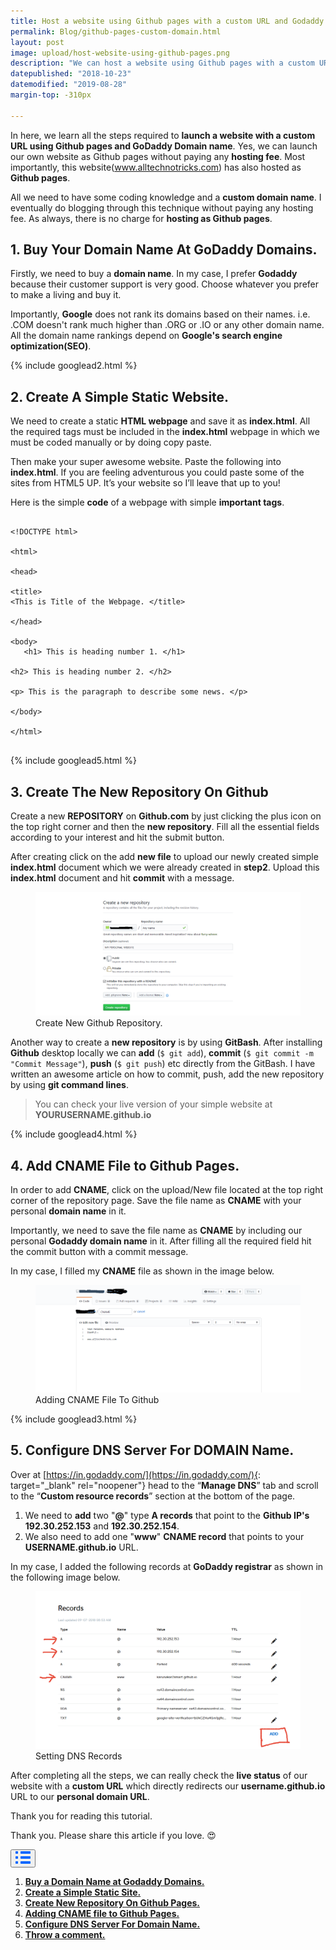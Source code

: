 ```yaml
---
title: Host a website using Github pages with a custom URL and Godaddy Domain.
permalink: Blog/github-pages-custom-domain.html
layout: post
image: upload/host-website-using-github-pages.png
description: "We can host a website using Github pages with a custom URL and a personal domain name. We will learn more about adding CNAME file, creating a new repository on Github, configuring DNS for Domain name and finally checking the live status of our website with custom URL."
datepublished: "2018-10-23"
datemodified: "2019-08-28"
margin-top: -310px

---
```


In here, we learn all the steps required to **launch a website with a custom URL using Github pages and GoDaddy Domain name**. Yes, we can launch our own website as Github pages without paying any **hosting fee**. Most importantly, this website(<a href="https://www.alltechnotricks.com/" target="_blank" rel="noopener">www.alltechnotricks.com</a>) has also hosted as **Github pages**.

All we need to have some coding knowledge and a **custom domain name**. I eventually do blogging through this technique without paying any hosting fee. As always, there is no charge for **hosting as Github pages**.

<h2 id="buy-domain-name-at-godaddy-domains"><strong>1. Buy Your Domain Name At GoDaddy Domains.</strong></h2>

Firstly, we need to buy a **domain name**. In my case, I prefer **Godaddy** because their customer support is very good. Choose whatever you prefer to make a living and buy it.

Importantly, **Google** does not rank its domains based on their names. i.e. .COM doesn't rank much higher than .ORG or .IO or any other domain name. All the domain name rankings depend on **Google's search engine optimization(SEO)**.

{% include googlead2.html %}

<h2 id="create-a-simple-static-webpage"><strong>2. Create A Simple Static Website.</strong></h2>

We need to create a static **HTML webpage** and save it as **index.html**. All the required tags must be included in the **index.html** webpage in which we must be coded manually or by doing copy paste.

Then make your super awesome website. Paste the following into **index.html**. If you are feeling adventurous you could paste some of the sites from HTML5 UP. It’s your website so I’ll leave that up to you!

Here is the simple **code** of a webpage with simple **important tags**.

<pre>
<code>
&lt;!DOCTYPE html&gt; <br>
&lt;html&gt; <br>
&lt;head&gt; <br>
&lt;title&gt;
&lt;This is Title of the Webpage. &lt;/title&gt; <br>
&lt;/head&gt; <br>
&lt;body&gt; <br>	&lt;h1&gt; This is heading number 1. &lt;/h1&gt;  <br>
&lt;h2&gt; This is heading number 2. &lt;/h2&gt; <br>
&lt;p&gt; This is the paragraph to describe some news. &lt;/p&gt; <br>
&lt;/body&gt; <br>
&lt;/html&gt;
</code>
</pre>

{% include googlead5.html %}

<h2 id="create-new-repo-on-github"><strong>3. Create The New Repository On Github</strong></h2>

Create a new **REPOSITORY** on **Github.com** by just clicking the plus icon on the top right corner and then the **new repository**. Fill all the essential fields according to your interest and hit the submit button.

After creating click on the add **new file** to upload our newly created simple **index.html** document which we were already created in **step2**. Upload this **index.html** document and hit **commit** with a message.

<figure>
<img src="/uploads/creating-new-repository.png" data-src="/uploads/creating-new-repository.png" class="lazy" alt="creating-new-repositor" title="creating-new-github-repositor">
<figcaption>Create New Github Repository.</figcaption>
</figure>

Another way to create a **new repository** is by using **GitBash**. After installing **Github** desktop locally we can **add** (<code>$ git add</code>), **commit** (<code>$ git commit -m "Commit Message"</code>), **push** (<code>$ git push</code>) etc directly from the GitBash. I have written an awesome article on how to commit, push, add the new repository by using **git command lines**.

<blockquote>You can check your live version of your simple website at <strong>YOURUSERNAME.github.io</strong></blockquote>


{% include googlead4.html %}

<h2 id="add-CNAME-file-to-github"><strong>4. Add CNAME File to Github Pages.</strong></h2>

In order to add **CNAME**, click on the upload/New file located at the top right corner of the repository page. Save the file name as **CNAME** with your personal **domain name** in it.

Importantly, we need to save the file name as **CNAME** by including our personal **Godaddy domain name** in it. After filling all the required field hit the commit button with a commit message.

In my case, I filled my **CNAME** file as shown in the image below.

<figure>
<img src="/uploads/adding-CNAME-file.png" data-src="/uploads/adding-CNAME-file.png" class="lazy" alt="adding-CNAME-file" title="adding-CNAME-file">
<figcaption>Adding CNAME File To Github</figcaption>
</figure>

{% include googlead3.html %}

<h2 id="configure-DNS-server-for-domain-name"><strong>5. Configure DNS Server For DOMAIN Name.</strong></h2>

Over at [https://in.godaddy.com/](https://in.godaddy.com/){: target="_blank" rel="noopener"} head to the “**Manage DNS**” tab and scroll to the “**Custom resource records**” section at the bottom of the page.

<ol>
<li> We need to <strong>add</strong> two "<strong>@</strong>" type <strong>A records</strong> that point to the <strong>Github IP's 192.30.252.153</strong> and <strong>192.30.252.154</strong>. </li>
<li> We also need to add one "<strong>www</strong>" <strong>CNAME record</strong> that points to your <strong>USERNAME.github.io</strong> URL. </li>
</ol>

In my case, I added the following records at **GoDaddy registrar** as shown in the following image below.

<figure>
<img src="/uploads/setting-DNS-records.png" data-src="/uploads/setting-DNS-records.png" class="lazy" alt="setting-DNS-records" title="setting-DNS-records">
<figcaption>Setting DNS Records</figcaption>
</figure>

After completing all the steps, we can really check the **live status** of our website with a **custom URL** which directly redirects our **username.github.io** URL to our **personal domain URL**.

Thank you for reading this tutorial.

Thank you. Please share this article if you love. 😍

<div class="anim_container">
<button id="show">
<svg width="24" height="20" viewBox="0 0 24 20">
<path d="M3 0H1C0.4 0 0 0.4 0 1V3C0 3.6 0.4 4 1 4H3C3.6 4 4 3.6 4 3V1C4 0.4 3.6 0 3 0Z"
									fill="#0066FF" />
								<path d="M3 0H1C0.4 0 0 0.4 0 1V3C0 3.6 0.4 4 1 4H3C3.6 4 4 3.6 4 3V1C4 0.4 3.6 0 3 0Z"
									transform="translate(0 8)" fill="#0066FF" />
								<path d="M3 0H1C0.4 0 0 0.4 0 1V3C0 3.6 0.4 4 1 4H3C3.6 4 4 3.6 4 3V1C4 0.4 3.6 0 3 0Z"
									transform="translate(0 16)" fill="#0066FF" />
								<path
									d="M15 0H1C0.4 0 0 0.4 0 1V3C0 3.6 0.4 4 1 4H15C15.6 4 16 3.6 16 3V1C16 0.4 15.6 0 15 0Z"
									transform="translate(8)" fill="#0066FF" />
								<path
									d="M15 0H1C0.4 0 0 0.4 0 1V3C0 3.6 0.4 4 1 4H15C15.6 4 16 3.6 16 3V1C16 0.4 15.6 0 15 0Z"
									transform="translate(8 8)" fill="#0066FF" />
								<path
									d="M15 0H1C0.4 0 0 0.4 0 1V3C0 3.6 0.4 4 1 4H15C15.6 4 16 3.6 16 3V1C16 0.4 15.6 0 15 0Z"
									transform="translate(8 16)" fill="#0066FF" />
							</svg>
						</button>
<div id="links_container">
			<ol>
				<li><a href="#buy-domain-name-at-godaddy-domains" class="test"><b>Buy a Domain Name at Godaddy Domains.</b></a></li>
				<li><a href="#create-a-simple-static-webpage" class="test"><b>Create a Simple Static Site.</b></a></li>
				<li><a href="#create-new-repo-on-github" class="test"><b>Create New Repository On Github Pages.</b></a></li>
				<li><a href="#add-CNAME-file-to-github" class="test"><b>Adding CNAME file to Github Pages.</b></a></li>
				<li><a href="#configure-DNS-server-for-domain-name" class="test"><b>Configure DNS Server For Domain Name.</b></a></li>
				<li><a href="#discourse-comments" class="test"><b>Throw a comment.</b></a></li>
			</ol>
		</div>
</div>
